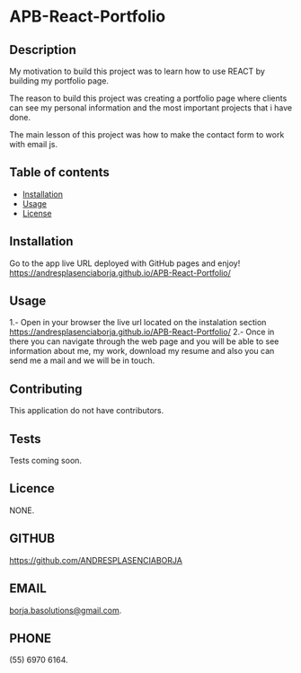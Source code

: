 # APB-React-Portfolio

## Description

My motivation to build this project was to learn how to use REACT by building my portfolio page.

The reason to build this project was creating a portfolio page where clients can see my personal information and the most important projects that i have done.

The main lesson of this project was how to make the contact form to work with email js.

## Table of contents

- [Installation](#installation)
- [Usage](#usage)
- [License](#license)

## Installation

Go to the app live URL deployed with GitHub pages and enjoy!
https://andresplasenciaborja.github.io/APB-React-Portfolio/

## Usage

1.- Open in your browser the live url located on the instalation section https://andresplasenciaborja.github.io/APB-React-Portfolio/
2.- Once in there you can navigate through the web page and you will be able to see information about me, my work, download my resume and also you can send me a mail and we will be in touch.

## Contributing
  
This application do not have contributors.
  
## Tests
  
Tests coming soon.
  
## Licence
  
NONE.


## GITHUB
  
https://github.com/ANDRESPLASENCIABORJA
  
## EMAIL

borja.basolutions@gmail.com.
  
## PHONE

(55) 6970 6164.
